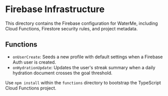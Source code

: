 # Firebase Infrastructure

This directory contains the Firebase configuration for WaterMe, including Cloud Functions, Firestore security rules, and project metadata.

## Functions

- `onUserCreate`: Seeds a new profile with default settings when a Firebase Auth user is created.
- `onHydrationUpdate`: Updates the user's streak summary when a daily hydration document crosses the goal threshold.

Use `npm install` within the `functions` directory to bootstrap the TypeScript Cloud Functions project.
